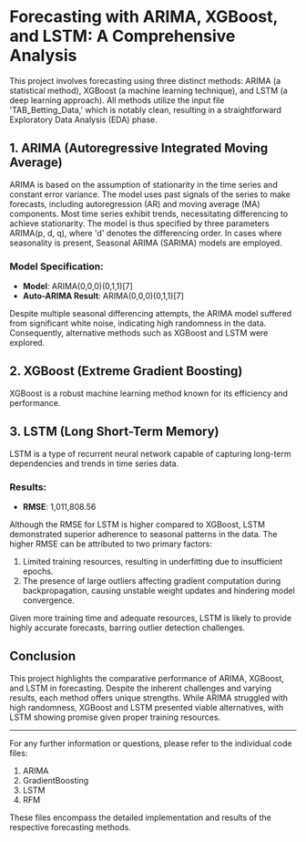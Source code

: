 # Forecasting with ARIMA, XGBoost, and LSTM: A Comprehensive Analysis

This project involves forecasting using three distinct methods: ARIMA (a statistical method), XGBoost (a machine learning technique), and LSTM (a deep learning approach). All methods utilize the input file 'TAB_Betting_Data,' which is notably clean, resulting in a straightforward Exploratory Data Analysis (EDA) phase.

## 1. ARIMA (Autoregressive Integrated Moving Average)

ARIMA is based on the assumption of stationarity in the time series and constant error variance. The model uses past signals of the series to make forecasts, including autoregression (AR) and moving average (MA) components. Most time series exhibit trends, necessitating differencing to achieve stationarity. The model is thus specified by three parameters ARIMA(p, d, q), where 'd' denotes the differencing order. In cases where seasonality is present, Seasonal ARIMA (SARIMA) models are employed.

### Model Specification:
- **Model**: ARIMA(0,0,0)(0,1,1)[7]
- **Auto-ARIMA Result**: ARIMA(0,0,0)(0,1,1)[7]

Despite multiple seasonal differencing attempts, the ARIMA model suffered from significant white noise, indicating high randomness in the data. Consequently, alternative methods such as XGBoost and LSTM were explored.

## 2. XGBoost (Extreme Gradient Boosting)

XGBoost is a robust machine learning method known for its efficiency and performance.

## 3. LSTM (Long Short-Term Memory)

LSTM is a type of recurrent neural network capable of capturing long-term dependencies and trends in time series data.

### Results:
- **RMSE**: 1,011,808.56

Although the RMSE for LSTM is higher compared to XGBoost, LSTM demonstrated superior adherence to seasonal patterns in the data. The higher RMSE can be attributed to two primary factors:
1. Limited training resources, resulting in underfitting due to insufficient epochs.
2. The presence of large outliers affecting gradient computation during backpropagation, causing unstable weight updates and hindering model convergence.

Given more training time and adequate resources, LSTM is likely to provide highly accurate forecasts, barring outlier detection challenges.

## Conclusion

This project highlights the comparative performance of ARIMA, XGBoost, and LSTM in forecasting. Despite the inherent challenges and varying results, each method offers unique strengths. While ARIMA struggled with high randomness, XGBoost and LSTM presented viable alternatives, with LSTM showing promise given proper training resources.

---

For any further information or questions, please refer to the individual code files:

1. ARIMA
2. GradientBoosting
3. LSTM
4. RFM

These files encompass the detailed implementation and results of the respective forecasting methods.
